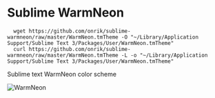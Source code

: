 Sublime WarmNeon
================

      wget https://github.com/onrik/sublime-warmneon/raw/master/WarmNeon.tmTheme -O "~/Library/Application Support/Sublime Text 3/Packages/User/WarmNeon.tmTheme"
      curl https://github.com/onrik/sublime-warmneon/raw/master/WarmNeon.tmTheme -L -o "~/Library/Application Support/Sublime Text 3/Packages/User/WarmNeon.tmTheme"
Sublime text WarmNeon color scheme


![WarmNeon](https://raw.githubusercontent.com/onrik/sublime-warmneon/master/preview.png)
